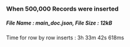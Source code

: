 ### When 500,000 Records were inserted

##### File Name : main_doc.json, File Size : 12kB

Time for row by row inserts : 3h 33m 42s 618ms

